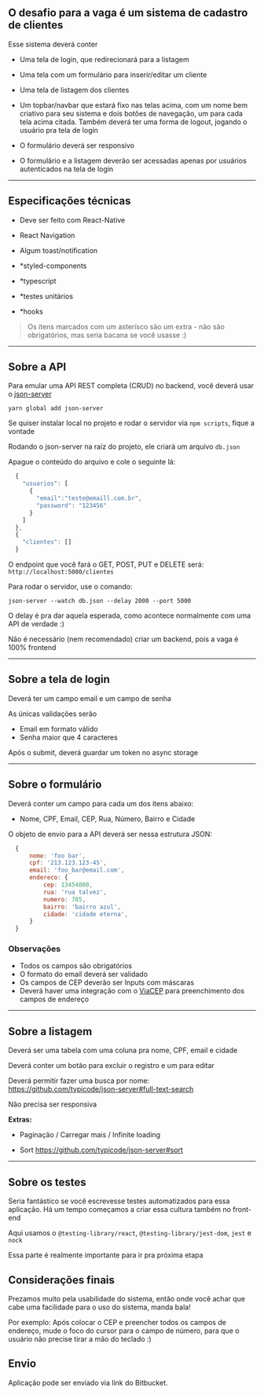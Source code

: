 ## **O desafio para a vaga é um sistema de cadastro de clientes**

Esse sistema deverá conter

- Uma tela de login, que redirecionará para a listagem

- Uma tela com um formulário para inserir/editar um cliente

- Uma tela de listagem dos clientes

- Um topbar/navbar que estará fixo nas telas acima, com um nome bem criativo para seu sistema e dois botões de navegação, um para cada tela acima citada. Também deverá ter uma forma de logout, jogando o usuário pra tela de login

- O formulário deverá ser responsivo

- O formulário e a listagem deverão ser acessadas apenas por usuários autenticados na tela de login
  
---

## Especificações técnicas

- Deve ser feito com React-Native

- React Navigation

- Algum toast/notification

- *styled-components

- *typescript

- *testes unitários

- *hooks

> Os itens marcados com um asterísco são um extra - não são obrigatórios, mas seria bacana se você usasse :)

---

## Sobre a API

Para emular uma API REST completa (CRUD) no backend, você deverá usar o [json-server](https://github.com/typicode/json-server)

`yarn global add json-server`

Se quiser instalar local no projeto e rodar o servidor via `npm scripts`, fique a vontade

Rodando o json-server na raíz do projeto, ele criará um arquivo `db.json`

Apague o conteúdo do arquivo e cole o seguinte lá:

```js
  {
    "usuarios": [
      {
        "email":"teste@emaill.com.br",
        "password": "123456"
      }
    ]
  },
  {
    "clientes": []
  }
```

O endpoint que você fará o GET, POST, PUT e DELETE será: `http://localhost:5000/clientes`

Para rodar o servidor, use o comando:

`json-server --watch db.json --delay 2000 --port 5000`

O delay é pra dar aquela esperada, como acontece normalmente com uma API de verdade :)

Não é necessário (nem recomendado) criar um backend, pois a vaga é 100% frontend

---

## Sobre a tela de login

Deverá ter um campo email e um campo de senha

As únicas validações serão

- Email em formato válido
- Senha maior que 4 caracteres

Após o submit, deverá guardar um token no async storage

---

## Sobre o formulário

Deverá conter um campo para cada um dos itens abaixo:

- Nome, CPF, Email, CEP, Rua, Número, Bairro e Cidade

O objeto de envio para a API deverá ser nessa estrutura JSON:

```js
  {
      nome: 'foo bar',
      cpf: '213.123.123-45',
      email: 'foo_bar@email.com',
      endereco: {
          cep: 13454000,
          rua: 'rua talvez',
          numero: 785,
          bairro: 'bairro azul',
          cidade: 'cidade eterna',
      }
  }
```

### Observações

- Todos os campos são obrigatórios
- O formato do email deverá ser validado
- Os campos de CEP deverão ser Inputs com máscaras
- Deverá haver uma integração com o [ViaCEP](https://viacep.com.br/) para preenchimento dos campos de endereço

---

## Sobre a listagem

Deverá ser uma tabela com uma coluna pra nome, CPF, email e cidade

Deverá conter um botão para excluir o registro e um para editar

Deverá permitir fazer uma busca por nome: <https://github.com/typicode/json-server#full-text-search>

Não precisa ser responsiva

**Extras:**

- Paginação / Carregar mais / Infinite loading

- Sort <https://github.com/typicode/json-server#sort>

---

## Sobre os testes

Seria fantástico se você escrevesse testes automatizados para essa aplicação. Há um tempo começamos a criar essa cultura também no front-end

Aqui usamos o `@testing-library/react`, `@testing-library/jest-dom`, `jest` e `nock`

Essa parte é realmente importante para ir pra próxima etapa

## Considerações finais

Prezamos muito pela usabilidade do sistema, então onde você achar que cabe uma facilidade para o uso do sistema, manda bala!

Por exemplo: Após colocar o CEP e preencher todos os campos de endereço, mude o foco do cursor para o campo de número, para que o usuário não precise tirar a mão do teclado :)

## Envio

Aplicação pode ser enviado via link do Bitbucket.
